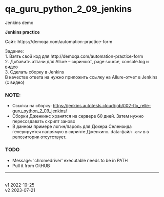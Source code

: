 # qa_guru_python_2_09_jenkins
Jenkins demo

<b>Jenkins practice</b>
<p>Сайт: https://demoqa.com/automation-practice-form </p>
<p>Задание: 
<br>1. Взять свой код для http://demoqa.com/automation-practice-form
<br>2. Добавить аттачи для Allure – скриншот, page source, console.log и видео
<br>3. Cделать сборку в Jenkins
<br>В качестве ответа на нужно приложить ссылку на Allure-отчет в Jenkins (с видео)

### NOTE: 
* Ссылка на сборку:
  https://jenkins.autotests.cloud/job/002-flo_relle-guru_python_2_09_jenkins/
* Сборки Дженкинс хранятся на сервере 60 дней. Затем нужно пересоздавать скрипт заново
* В данном примере логин/пароль для Докера Селеноида генерируется напрямую в скрипте Дженкинс. data-файл `.env` в в репозитории отсутствует. 

### TODO
 * Message: 'chromedriver' executable needs to be in PATH
 * Pull it from GitHUB
-----------------
<br>v1 2022-10-25
<br>v2 2023-07-21
